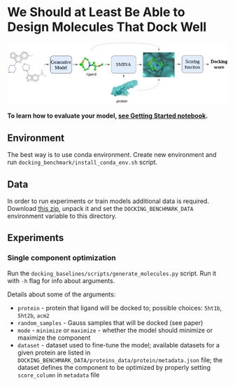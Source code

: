 # We Should at Least Be Able to Design Molecules That Dock Well

![Docking Benchmark Flow](images/docking_benchmark_flow.png?raw=true)

**To learn how to evaluate your model, [see Getting Started notebook](notebooks/getting-started.ipynb).**

## Environment

The best way is to use conda environment.
Create new environment and run `docking_benchmark/install_conda_env.sh` script.

## Data

In order to run experiments or train models additional data is required.
Download [this zip](https://drive.google.com/open?id=1HJNgHBWE2eZc2gsHQhqay-V17GaviIxQ), unpack it and set the `DOCKING_BENCHMARK_DATA` environment variable to this directory.

## Experiments

### Single component optimization

Run the `docking_baselines/scripts/generate_molecules.py` script. Run it with `-h` flag for info about arguments.

Details about some of the arguments:
* `protein` - protein that ligand will be docked to; possible choices: `5ht1b`, `5ht2b`, `acm2`
* `random_samples` - Gauss samples that will be docked (see paper)
* `mode` - `minimize` or `maximize` - whether the model should minimize or maximize the component
* `dataset` - dataset used to fine-tune the model;
available datasets for a given protein are listed in `DOCKING_BENCHMARK_DATA/proteins_data/protein/metadata.json` file;
the dataset defines the component to be optimized by properly setting `score_column` in `metadata` file
